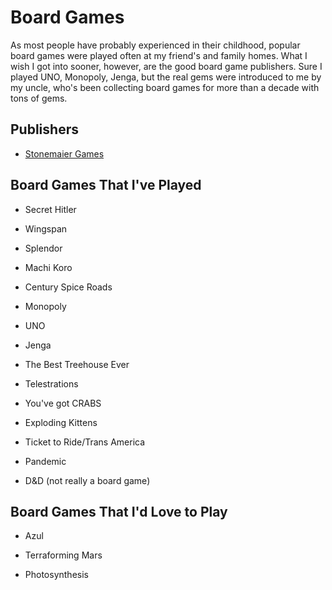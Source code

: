 # Board Games

As most people have probably experienced in their childhood, popular board games were played often at my friend's and family homes. What I wish I got into sooner, however, are the good board game publishers. Sure I played UNO, Monopoly, Jenga, but the real gems were introduced to me by my uncle, who's been collecting board games for more than a decade with tons of gems.

## Publishers

- [Stonemaier Games](https://stonemaiergames.com/)

## Board Games That I've Played

- Secret Hitler

- Wingspan

- Splendor

- Machi Koro

- Century Spice Roads

- Monopoly

- UNO

- Jenga

- The Best Treehouse Ever

- Telestrations 

- You've got CRABS

- Exploding Kittens

- Ticket to Ride/Trans America

- Pandemic

- D&D (not really a board game)

## Board Games That I'd Love to Play

- Azul

- Terraforming Mars

- Photosynthesis